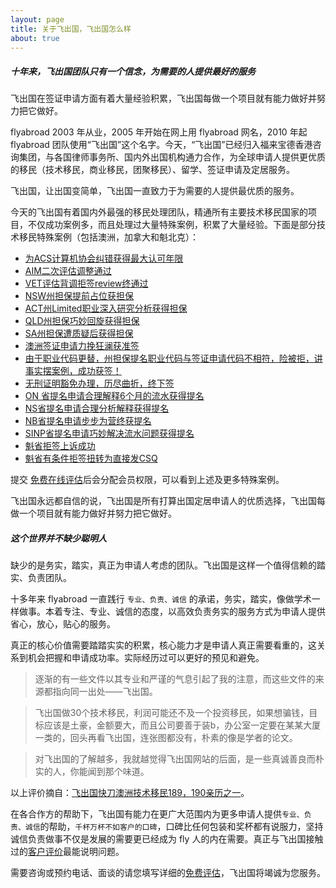 ```yaml
---
layout: page
title: 关于飞出国，飞出国怎么样
about: true
---
```


<div class="note warning">
  <h5>十年来，飞出国团队只有一个信念，为需要的人提供最好的服务</h5>
  <p>飞出国在签证申请方面有着大量经验积累，飞出国每做一个项目就有能力做好并努力把它做好。</p>
</div>

flyabroad 2003 年从业，2005 年开始在网上用 flyabroad 网名，2010 年起 flyabroad 团队使用“飞出国”这个名字。今天，“飞出国”已经归入福来宝德香港咨询集团，与各国律师事务所、国内外出国机构通力合作，为全球申请人提供更优质的移民（技术移民，商业移民，团聚移民）、留学、签证申请及定居服务。

飞出国，让出国变简单，飞出国一直致力于为需要的人提供最优质的服务。

今天的飞出国有着国内外最强的移民处理团队，精通所有主要技术移民国家的项目，不仅成功案例多，而且处理过大量特殊案例，积累了大量经验。下面是部分技术移民特殊案例（包括澳洲，加拿大和魁北克）：

- [为ACS计算机协会纠错获得最大认可年限](http://bbs.fcgvisa.com/t/acs/11577)
- [AIM二次评估调整通过](http://bbs.fcgvisa.com/t/aim/11578)
- [VET评估背调拒签review终通过](http://bbs.fcgvisa.com/t/vet-review/11579)
- [NSW州担保提前占位获担保](http://bbs.fcgvisa.com/t/nsw/11580)
- [ACT州Limited职业深入研究分析获得担保](http://bbs.fcgvisa.com/t/act-limited/11581)
- [QLD州担保巧妙回旋获得担保](http://bbs.fcgvisa.com/t/qld/11582)
- [SA州担保遭质疑后获得担保](http://bbs.fcgvisa.com/t/sa/11583)
- [澳洲签证申请力挽狂澜获准签](http://bbs.fcgvisa.com/t/topic/11584)
- [由于职业代码更替，州担保提名职业代码与签证申请代码不相符，险被拒，讲事实摆案例，成功获签！](http://bbs.fcgvisa.com/t/topic/11585)
- [无刑证明豁免办理，历尽曲折，终下签](http://bbs.fcgvisa.com/t/topic/11586)
- [ON 省提名申请合理解释6个月的流水获得提名](http://bbs.fcgvisa.com/t/on-6/11590)
- [NS省提名申请合理分析解释获得提名](http://bbs.fcgvisa.com/t/ns/11592)
- [NB省提名申请步步为营终获提名](http://bbs.fcgvisa.com/t/nb/11594)
- [SINP省提名申请巧妙解决流水问题获得提名](http://bbs.fcgvisa.com/t/sinp/11595)
- [魁省拒签上诉成功](http://bbs.fcgvisa.com/t/topic/11599)
- [魁省有条件拒签扭转为直接发CSQ](http://bbs.fcgvisa.com/t/csq/11600)

提交 <a href="http://pg.flyabroadvisa.com" target="_blank">免费在线评估</a>后会分配会员权限，可以看到上述及更多特殊案例。

飞出国永远都自信的说，飞出国是所有打算出国定居申请人的优质选择，飞出国每做一个项目就有能力做好并努力把它做好。

<div class="note info">
  <h5>这个世界并不缺少聪明人</h5>
  <p>缺少的是务实，踏实，真正为申请人考虑的团队。飞出国是这样一个值得信赖的踏实、负责团队。</p>
</div>

十多年来 flyabroad 一直践行 `专业、负责、诚信` 的承诺，务实，踏实，像做学术一样做事。本着专注、专业、诚信的态度，以高效负责务实的服务方式为申请人提供省心，放心，贴心的服务。

真正的核心价值需要踏踏实实的积累，核心能力才是申请人真正需要看重的，这关系到机会把握和申请成功率。实际经历过可以更好的预见和避免。

> 逐渐的有一些文件以其专业和严谨的气息引起了我的注意，而这些文件的来源都指向同一出处——飞出国。

> 飞出国做30个技术移民，利润可能还不及一个投资移民，如果想骗钱，目标应该是土豪，金额要大，而且公司要善于装b，办公室一定要在某某大厦一类的，回头再看飞出国，连张图都没有，朴素的像是学者的论文。

> 对飞出国的了解越多，我就越觉得飞出国网站的后面，是一些真诚善良而朴实的人，你能闻到那个味道。

以上评价摘自：[飞出国快刀澳洲技术移民189，190亲历之一](/news/2016/02/04/neo_cn/)。

在各合作方的帮助下，飞出国有能力在更广大范围内为更多申请人提供`专业、负责、诚信`的帮助，`千杯万杯不如客户的口碑`，口碑比任何包装和奖杯都有说服力，坚持诚信负责做事不仅是发展的需要更已经成为 fly 人的内在需要。真正与飞出国接触过的[客户评价](/news/)最能说明问题。

<p>需要咨询或预约电话、面谈的请您填写详细的<a href="http://pg.flyabroadvisa.com" target="_blank">免费评估</a>，飞出国将竭诚为您服务。</p>
